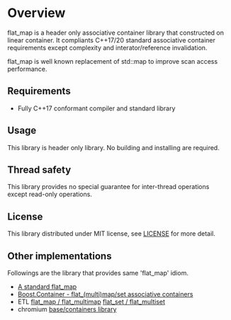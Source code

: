 # Overview

flat_map is a header only associative container library that constructed on linear container.
It compliants C++17/20 standard associative container requirements except complexity and interator/reference invalidation.

flat_map is well known replacement of std::map to improve scan access performance.

## Requirements

- Fully C++17 conformant compiler and standard library

## Usage

This library is header only library.
No building and installing are required.

## Thread safety

This library provides no special guarantee for inter-thread operations except read-only operations.

## License

This library distributed under MIT license, see [LICENSE](../LICENSE) for more detail.

## Other implementations

Followings are the library that provides same 'flat_map' idiom.

- [A standard flat_map](http://www.open-std.org/jtc1/sc22/wg21/docs/papers/2022/p0429r9.pdf)
- [Boost.Container - flat_(multi)map/set associative containers](https://www.boost.org/doc/html/container/non_standard_containers.html#container.non_standard_containers.flat_xxx)
- ETL [flat_map / flat_multimap](https://www.etlcpp.com/flat_map.html) [flat_set / flat_multiset](https://www.etlcpp.com/flat_set.html)
- chromium [base/containers library](https://chromium.googlesource.com/chromium/src/+/HEAD/base/containers/README.md#base_flat_map-and-base_flat_set)
